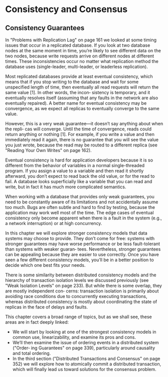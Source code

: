 # Consistency and Consensus
## Consistency Guarantees
In "Problems with Replication Lag" on page 161 we looked at some timing issues that occur in a replicated database. If you look at two database nodes at the same moment in time, you’re likely to see different data on the two nodes, because write requests arrive on different nodes at different times. These inconsistencies occur no matter what replication method the database uses (single-leader, multi-leader, or leaderless replication).

Most replicated databases provide at least eventual consistency, which means that if you stop writing to the database and wait for some unspecified length of time, then eventually all read requests will return the same value [1]. In other words, the incon‐ sistency is temporary, and it eventually resolves itself (assuming that any faults in the network are also eventually repaired). A better name for eventual consistency may be convergence, as we expect all replicas to eventually converge to the same value.

However, this is a very weak guarantee—it doesn’t say anything about when the repli‐ cas will converge. Until the time of convergence, reads could return anything or nothing [1]. For example, if you write a value and then immediately read it again, there is no guarantee that you will see the value you just wrote, because the read may be routed to a different replica (see "Reading Your Own Writes" on page 162).

Eventual consistency is hard for application developers because it is so different from the behavior of variables in a normal single-threaded program. If you assign a value to a variable and then read it shortly afterward, you don’t expect to read back the old value, or for the read to fail. A database looks superficially like a variable that you can read and write, but in fact it has much more complicated semantics.

When working with a database that provides only weak guarantees, you need to be constantly aware of its limitations and not accidentally assume too much. Bugs are often subtle and hard to find by testing, because the application may work well most of the time. The edge cases of eventual consistency only become apparent when there is a fault in the system (e.g., a network interruption) or at high concurrency.

In this chapter we will explore stronger consistency models that data systems may choose to provide. They don’t come for free: systems with stronger guarantees may have worse performance or be less fault-tolerant than systems with weaker guaran‐ tees. Nevertheless, stronger guarantees can be appealing because they are easier to use correctly. Once you have seen a few different consistency models, you’ll be in a better position to decide which one best fits your needs.

There is some similarity between distributed consistency models and the hierarchy of transaction isolation levels we discussed previously (see "Weak Isolation Levels" on page 233). But while there is some overlap, they are mostly independent con‐ cerns: transaction isolation is primarily about avoiding race conditions due to concurrently executing transactions, whereas distributed consistency is mostly about coordinating the state of replicas in the face of delays and faults.

This chapter covers a broad range of topics, but as we shall see, these areas are in fact deeply linked:
* We will start by looking at one of the strongest consistency models in common use, linearizability, and examine its pros and cons.
* We’ll then examine the issue of ordering events in a distributed system ("Order‐ ing Guarantees" on page 339), particularly around causality and total ordering.
* In the third section ("Distributed Transactions and Consensus" on page 352) we will explore how to atomically commit a distributed transaction, which will finally lead us toward solutions for the consensus problem.

